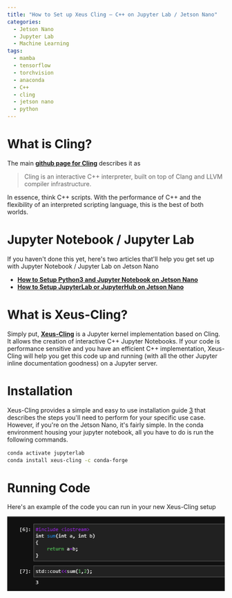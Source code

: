 ```yaml
---
title: "How to Set up Xeus Cling – C++ on Jupyter Lab / Jetson Nano"
categories:
  - Jetson Nano
  - Jupyter Lab
  - Machine Learning
tags:
  - mamba
  - tensorflow
  - torchvision
  - anaconda
  - C++
  - cling
  - jetson nano
  - python
---
```


# What is Cling?
The main [**github page for Cling**][1] describes it as

> Cling is an interactive C++ interpreter, built on top of Clang and LLVM compiler infrastructure.

In essence, think C++ scripts. With the performance of C++ and the flexibility of an interpreted scripting language, this is the best of both worlds.

# Jupyter Notebook / Jupyter Lab
If you haven't done this yet, here's two articles that'll help you get set up with Jupyter Notebook / Jupyter Lab on Jetson Nano

- [**How to Setup Python3 and Jupyter Notebook on Jetson Nano**][3]
- [**How to Setup JupyterLab or JupyterHub on Jetson Nano**][4]

# What is Xeus-Cling?
Simply put, [**Xeus-Cling**][2] is a Jupyter kernel implementation based on Cling. It allows the creation of interactive C++ Jupyter Notebooks. If your code is performance sensitive and you have an efficient C++ implementation, Xeus-Cling will help you get this code up and running (with all the other Jupyter inline documentation goodness) on a Jupyter server.

# Installation
Xeus-Cling provides a simple and easy to use installation guide [3] that describes the steps you'll need to perform for your specific use case. However, if you're on the Jetson Nano, it's fairly simple. In the conda environment housing your jupyter notebook, all you have to do is run the following commands.

```bash
conda activate jupyterlab
conda install xeus-cling -c conda-forge
```

# Running Code
Here's an example of the code you can run in your new Xeus-Cling setup  

![Xeus-Cling Code](/assets/images/xeus-cling.png)

[1]: https://github.com/root-project/cling
[2]: https://github.com/jupyter-xeus/xeus-cling
[3]: https://sahilramani.com/2020/10/how-to-setup-python3-and-jupyter-notebook-on-jetson-nano/
[4]: https://sahilramani.com/2020/11/how-to-setup-jupyterlab-or-jupyterhub-on-jetson-nano/